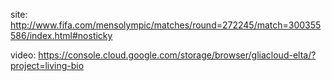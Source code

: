 site: http://www.fifa.com/mensolympic/matches/round=272245/match=300355586/index.html#nosticky

video: https://console.cloud.google.com/storage/browser/gliacloud-elta/?project=living-bio

